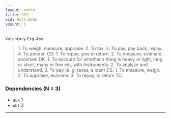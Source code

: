 ```yaml
---
layout: entry
title: འཇལ་
vid: Hill:0555
vcount: 3
---
```

`Voluntary` `Erg-Abs`
> 1\.
 To weigh, measure, appraise\.
 2\.
 To tax\.
 3\.
 To pay, pay back, repay\.
 4\.
 To ponder\.
 CD\.
 1\.
 To repay, give in return\.
 2\.
 To measure, estimate, ascertain DK\.
 1\.
 To account for whether a thing is heavy or light, long or short, many or few etc, with instruments\.
 2\.
 To analyze and understand\.
 3\.
 To pay (e\.
g\.
 taxes, a loan) DS\.
 1\.
 To measure, weigh\.
 2\.
 To appraise, examine\.
 3\.
 To repay, to return TC\.

### Dependencies (N = 3)
* `aux` 1
* `obl` 2

---

